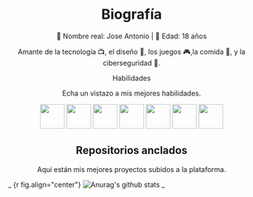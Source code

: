 <h1 align="center">Biografía</h1>
<p align="center">🌙 Nombre real: Jose Antonio | 🌟 Edad: 18 años</p> <p
<p align="center">Amante de la tecnología 📺, el diseño 🎨, los juegos 🎮,la comida 🍕, y la ciberseguridad 🔐.</p> <p
<h2 align="center">Habilidades</h2>
<p align="center">Echa un vistazo a mis mejores habilidades.</p> <p

<p align="center">
  <img src='https://i.imgur.com/ELC5E2x.png' height='50px'>
  <img src='https://i.imgur.com/OS6L9MW.png' height='50px'>
  <img src='https://i.imgur.com/GAQuyz4.png' height='50px'>
  <img src='https://i.imgur.com/aO50oaW.jpg' height='50px'>
  <img src='https://i.imgur.com/36AGb0R.png' height='50px'>
  <img src='https://i.imgur.com/cxpwb2C.png' height='50px'>
  <img src='https://i.imgur.com/1efgMO7.png' height='50px'>

<h2 align="center">Repositorios anclados</h2>
<p align="center">Aquí están mis mejores proyectos subidos a la plataforma.</p> <p

_ {r fig.align="center"}
![Anurag's github stats](https://github-readme-stats.vercel.app/api?username=nosoyz&show_icons=true&theme=tokyonight)
_
